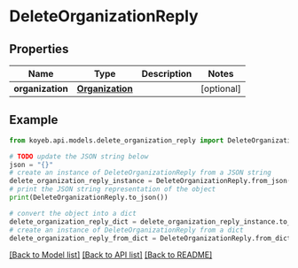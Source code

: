 # DeleteOrganizationReply


## Properties

Name | Type | Description | Notes
------------ | ------------- | ------------- | -------------
**organization** | [**Organization**](Organization.md) |  | [optional] 

## Example

```python
from koyeb.api.models.delete_organization_reply import DeleteOrganizationReply

# TODO update the JSON string below
json = "{}"
# create an instance of DeleteOrganizationReply from a JSON string
delete_organization_reply_instance = DeleteOrganizationReply.from_json(json)
# print the JSON string representation of the object
print(DeleteOrganizationReply.to_json())

# convert the object into a dict
delete_organization_reply_dict = delete_organization_reply_instance.to_dict()
# create an instance of DeleteOrganizationReply from a dict
delete_organization_reply_from_dict = DeleteOrganizationReply.from_dict(delete_organization_reply_dict)
```
[[Back to Model list]](../README.md#documentation-for-models) [[Back to API list]](../README.md#documentation-for-api-endpoints) [[Back to README]](../README.md)


